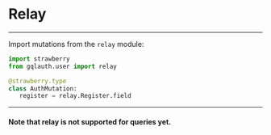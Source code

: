 # Relay

---

Import mutations from the ``relay`` module:

```python
import strawberry
from gqlauth.user import relay

@strawberry.type
class AuthMutation:
   register = relay.Register.field
```
___

#### Note that relay is not supported for queries yet.
